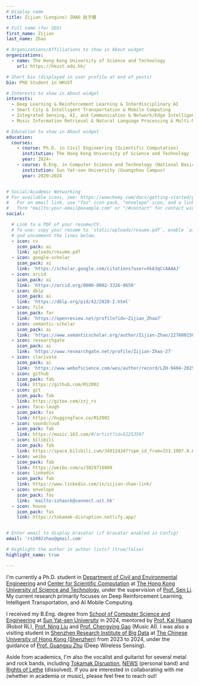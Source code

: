 ```yaml
---
# Display name
title: Zijian (Longino) ZHAO 赵子健

# Full name (for SEO)
first_name: Zijian
last_name: Zhao

# Organizations/Affiliations to show in About widget
organizations:
  - name: The Hong Kong University of Science and Technology
    url: https://hkust.edu.hk/

# Short bio (displayed in user profile at end of posts)
bio: PhD Student in HKUST

# Interests to show in About widget
interests:
  - Deep Learning & Reinforcement Learning & Interdisciplinary AI
  - Smart City & Intelligent Transportation & Mobile Computing
  - Integrated Sensing, AI, and Communication & Network/Edge Intelligence
  - Music Information Retrieval & Natural Language Processing & Multi-Modal & Multimedia 

# Education to show in About widget
education:
  courses:
    - course: Ph.D. in Civil Engineering (Scientific Computation)
      institution: The Hong Kong University of Science and Technology (Clearwater Bay Campus, Hong Kong)
      year: 2024~
    - course: B.Eng. in Computer Science and Technology (National Basic Subject Talent Training Plan)
      institution: Sun Yat-sen University (Guangzhou Campus)
      year: 2020~2024


# Social/Academic Networking
# For available icons, see: https://wowchemy.com/docs/getting-started/page-builder/#icons
#   For an email link, use "fas" icon pack, "envelope" icon, and a link in the
#   form "mailto:your-email@example.com" or "/#contact" for contact widget.
social:

  # Link to a PDF of your resume/CV.
  # To use: copy your resume to `static/uploads/resume.pdf`, enable `ai` icons in `params.yaml`,
  # and uncomment the lines below.
  - icon: cv
    icon_pack: ai
    link: uploads/resume.pdf
  - icon: google-scholar
    icon_pack: ai
    link: 'https://scholar.google.com/citations?user=XkA3qCcAAAAJ'
  - icon: orcid
    icon_pack: ai
    link: 'https://orcid.org/0000-0002-3326-9650'
  - icon: dblp
    icon_pack: ai
    link: 'https://dblp.org/pid/42/2820-2.html'
  - icon: file
    icon_pack: far
    link: 'https://openreview.net/profile?id=~Zijian_Zhao7'
  - icon: semantic-scholar
    icon_pack: ai
    link: 'https://www.semanticscholar.org/author/Zijian-Zhao/2276001508'
  - icon: researchgate
    icon_pack: ai
    link: 'https://www.researchgate.net/profile/Zijian-Zhao-27'
  - icon: clarivate
    icon_pack: ai
    link: 'https://www.webofscience.com/wos/author/record/LZH-9404-2025'
  - icon: github
    icon_pack: fab
    link: https://github.com/RS2002
  - icon: git
    icon_pack: fab
    link: https://gitee.com/zzj_rs
  - icon: face-laugh
    icon_pack: fas
    link: https://huggingface.co/RS2002
  - icon: soundcloud
    icon_pack: fab
    link: https://music.163.com/#/artist?id=52253597
  - icon: bilibili
    icon_pack: fab
    link: https://space.bilibili.com/349124347?spm_id_from=333.1007.0.0
  - icon: weibo
    icon_pack: fab
    link: https://weibo.com/u/3829716889
  - icon: linkedin
    icon_pack: fab
    link: https://www.linkedin.com/in/zijian-zhao-link/
  - icon: envelope
    icon_pack: fas
    link: 'mailto:zzhaock@connect.ust.hk'
  - icon: house
    icon_pack: fas
    link: https://tokamak-disruption.netlify.app/


# Enter email to display Gravatar (if Gravatar enabled in Config)
email: 'rs2002zhao@gmail.com'

# Highlight the author in author lists? (true/false)
highlight_name: true

---
```


I'm currently a Ph.D. student in [Department of Civil and Environmental Engineering](https://www.ce.ust.hk/) and [Center for Scientific Computation](http://www.csc.ust.hk/scc/) at [The Hong Kong University of Science and Technology](https://hkust.edu.hk/), under the supervision of [Prof. Sen Li](https://www.smartcityhkust.com/). My current research primarily focuses on Deep Reinforcement Learning, Intelligent Transportation, and AI Mobile Computing.

I received my B.Eng. degree from [School of Computer Science and Engineering](https://cse.sysu.edu.cn/) at [Sun Yat-sen University](https://www.sysu.edu.cn/) in 2024, mentored by [Prof. Kai Huang](https://cse.sysu.edu.cn/teacher/HuangKai) (Robot RL), [Prof. Ning Liu](https://cse.sysu.edu.cn/teacher/LiuNing) and [Prof. Chengying Gao](https://cse.sysu.edu.cn/teacher/GaoChengying) (Music AI). I was also a visiting student in [Shenzhen Research Institute of Big Data](http://www.sribd.cn/) at [The Chinese University of Hong Kong (Shenzhen)](https://www.cuhk.edu.cn/zh-hans)  from 2023 to 2024, under the guidance of [Prof. Guangxu Zhu](https://sites.google.com/view/guangxuzhu) (Deep Wireless Sensing).

Aside from academics, I'm also the vocalist and guitarist for several metal and rock bands, including [Tokamak Disruption](https://tokamak-disruption.netlify.app/), [NEWS](https://music.163.com/#/artist?id=52253597) (personal band) and [Rights of Lethe](https://music.163.com/#/artist?id=52435898) (dissolved). If you are interested in collaborating with me (whether in academia or music), please feel free to reach out!
